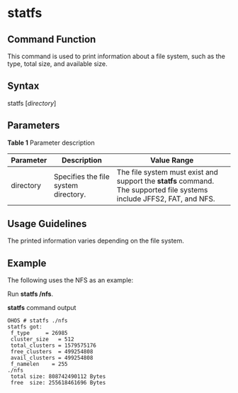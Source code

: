 # statfs


## Command Function

This command is used to print information about a file system, such as the type, total size, and available size.


## Syntax

statfs [_directory_]


## Parameters

**Table 1** Parameter description

| Parameter| Description| Value Range|
| -------- | -------- | -------- |
| directory | Specifies the file system directory.| The file system must exist and support the **statfs** command. The supported file systems include JFFS2, FAT, and NFS.|


## Usage Guidelines

The printed information varies depending on the file system.


## Example

The following uses the NFS as an example:

Run **statfs /nfs**.

**statfs** command output

```
OHOS # statfs ./nfs
statfs got:
 f_type     = 26985
 cluster_size   = 512
 total_clusters = 1579575176
 free_clusters  = 499254808
 avail_clusters = 499254808
 f_namelen    = 255
./nfs
 total size: 808742490112 Bytes
 free  size: 255618461696 Bytes
```
